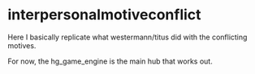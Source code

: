 # interpersonalmotiveconflict
Here I basically replicate what westermann/titus  did with the conflicting motives.

For now, the hg_game_engine is the main hub that works out.
